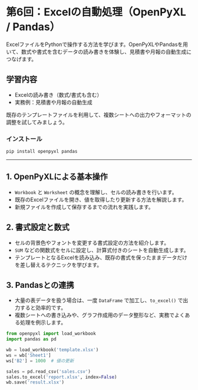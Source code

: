 # 第6回：Excelの自動処理（OpenPyXL / Pandas）

ExcelファイルをPythonで操作する方法を学びます。OpenPyXLやPandasを用いて、数式や書式を含むデータの読み書きを体験し、見積書や月報の自動生成につなげます。

## 学習内容

- Excelの読み書き（数式/書式も含む）
- 実務例：見積書や月報の自動生成

既存のテンプレートファイルを利用して、複数シートへの出力やフォーマットの調整を試してみましょう。

### インストール

```bash
pip install openpyxl pandas
```

---

## 1. OpenPyXLによる基本操作

- `Workbook` と `Worksheet` の概念を理解し、セルの読み書きを行います。
- 既存のExcelファイルを開き、値を取得したり更新する方法を解説します。
- 新規ファイルを作成して保存するまでの流れを実践します。

## 2. 書式設定と数式

- セルの背景色やフォントを変更する書式設定の方法を紹介します。
- `SUM` などの関数式をセルに設定し、計算式付きのシートを自動生成します。
- テンプレートとなるExcelを読み込み、既存の書式を保ったままデータだけを差し替えるテクニックを学びます。

## 3. Pandasとの連携

- 大量の表データを扱う場合は、一度 `DataFrame` で加工し、`to_excel()` で出力すると効率的です。
- 複数シートへの書き込みや、グラフ作成用のデータ整形など、実務でよくある処理を例示します。

```python
from openpyxl import load_workbook
import pandas as pd

wb = load_workbook('template.xlsx')
ws = wb['Sheet1']
ws['B2'] = 1000  # 値の更新

sales = pd.read_csv('sales.csv')
sales.to_excel('report.xlsx', index=False)
wb.save('result.xlsx')
```
